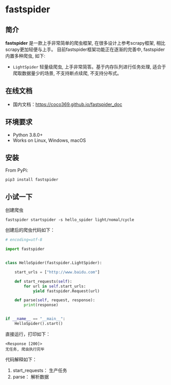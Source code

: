 # fastspider

## 简介

**fastspider** 是一款上手非常简单的爬虫框架, 在很多设计上参考scrapy框架, 相比scrapy更加轻便与上手。 目前fastspider框架功能正在逐渐的完善中, fastspider内置多种爬虫, 如下:

- `LightSpider` 轻量级爬虫, 上手非常简答。基于内存队列进行任务处理, 适合于爬取数据量少的场景, 不支持断点续爬, 不支持分布式。

## 在线文档

- 国内文档：https://coco369.github.io/fastspider_doc

## 环境要求

- Python 3.8.0+
- Works on Linux, Windows, macOS

## 安装

From PyPi:

```shell
pip3 install fastspider
```    

## 小试一下

创建爬虫

```shell
fastspider startspider -s hello_spider light/nomal/cycle
```

创建后的爬虫代码如下：

```python
# encoding=utf-8

import fastspider


class HelloSpider(fastspider.LightSpider):

    start_urls = ["http://www.baidu.com"]

    def start_requests(self):
        for url in self.start_urls:
            yield fastspider.Request(url)

    def parse(self, request, response):
        print(response)


if __name__ == "__main__":
    HelloSpider().start()

```

直接运行，打印如下：

```shell
<Response [200]>
无任务, 爬虫执行完毕
```

代码解释如下：

1. start_requests： 生产任务
2. parse： 解析数据
